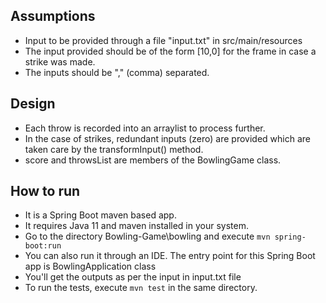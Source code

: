 ## Assumptions
 - Input to be provided through a file "input.txt" in src/main/resources
 - The input provided should be of the form [10,0] for the frame in case a strike was made.
 - The inputs should be "," (comma) separated.

 ## Design
 
 - Each throw is recorded into an arraylist to process further.
 - In the case of strikes, redundant inputs (zero) are provided which are taken care by the transformInput() method.
 - score and throwsList are members of the BowlingGame class.

 ## How to run
 - It is a Spring Boot maven based app.
 - It requires Java 11 and maven installed in your system.
 - Go to the directory Bowling-Game\bowling and execute `mvn spring-boot:run`
 - You can also run it through an IDE. The entry point for this Spring Boot app is BowlingApplication class
 - You'll get the outputs as per the input in input.txt file
 - To run the tests, execute `mvn test` in the same directory.
